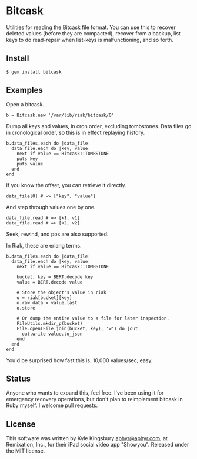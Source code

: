 Bitcask
=======

Utilities for reading the Bitcask file format. You can use this to recover
deleted values (before they are compacted), recover from a backup, list keys
to do read-repair when list-keys is malfunctioning, and so forth.

Install
-------

    $ gem install bitcask

Examples
--------

Open a bitcask.

    b = Bitcask.new '/var/lib/riak/bitcask/0'

Dump all keys and values, in cron order, excluding tombstones.
Data files go in cronological order, so this is in effect replaying history.

    b.data_files.each do |data_file|
      data_file.each do |key, value|
        next if value == Bitcask::TOMBSTONE
        puts key
        puts value
      end
    end

If you know the offset, you can retrieve it directly.

    data_file[0] # => ["key", "value"]

And step through values one by one.

    data_file.read # => [k1, v1]
    data_file.read # => [k2, v2]

Seek, rewind, and pos are also supported.

In Riak, these are erlang terms.

    b.data_files.each do |data_file|
      data_file.each do |key, value|
        next if value == Bitcask::TOMBSTONE

        bucket, key = BERT.decode key
        value = BERT.decode value

        # Store the object's value in riak
        o = riak[bucket][key]
        o.raw_data = value.last
        o.store

        # Or dump the entire value to a file for later inspection.
        FileUtils.mkdir_p(bucket)
        File.open(File.join(bucket, key), 'w') do |out|
          out.write value.to_json
        end
      end
    end

You'd be surprised how fast this is. 10,000 values/sec, easy.

Status
------

Anyone who wants to expand this, feel free. I've been using it for emergency
recovery operations, but don't plan to reimplement bitcask in Ruby myself. I
welcome pull requests.

License
-------

This software was written by Kyle Kingsbury <aphyr@aphyr.com>, at Remixation,
Inc., for their iPad social video app "Showyou". Released under the MIT
license.
